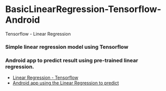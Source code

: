 # BasicLinearRegression-Tensorflow-Android
Tensorflow - Linear Regression

### Simple linear regression model using Tensorflow
### Android app to predict result using pre-trained linear regression.


- [Linear Regression - Tensorflow](Linear%20Regression%20Model.ipynb)
- [Android app using the Linear Regression to predict](Linear_Regression_Android)
